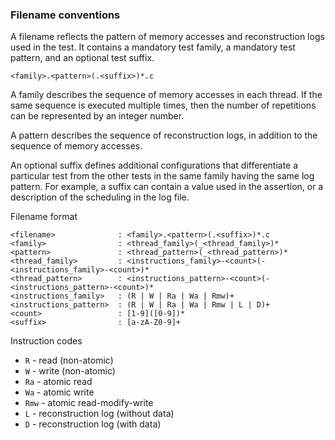 ### Filename conventions

A filename reflects the pattern of memory accesses 
and reconstruction logs used in the test.
It contains a mandatory test family, a mandatory test pattern, 
and an optional test suffix.
```
<family>.<pattern>(.<suffix>)*.c
```

A family describes the sequence of memory accesses in each thread.
If the same sequence is executed multiple times,
then the number of repetitions can be represented by an integer number.

A pattern describes the sequence of reconstruction logs,
in addition to the sequence of memory accesses.

An optional suffix defines additional configurations that 
differentiate a particular test from the other tests in the 
same family having the same log pattern.
For example, a suffix can contain a value used in the assertion,
or a description of the scheduling in the log file.

Filename format
```
<filename>              : <family>.<pattern>(.<suffix>)*.c
<family>                : <thread_family>(_<thread_family>)*
<pattern>               : <thread_pattern>(_<thread_pattern>)*
<thread_family>         : <instructions_family>-<count>(-<instructions_family>-<count>)*
<thread_pattern>        : <instructions_pattern>-<count>(-<instructions_pattern>-<count>)*
<instructions_family>   : (R | W | Ra | Wa | Rmw)+
<instructions_pattern>  : (R | W | Ra | Wa | Rmw | L | D)+
<count>                 : [1-9]([0-9])*
<suffix>                : [a-zA-Z0-9]+
```

Instruction codes
- `R`   - read (non-atomic)
- `W`   - write (non-atomic)
- `Ra`  - atomic read
- `Wa`  - atomic write
- `Rmw` - atomic read-modify-write
- `L`   - reconstruction log (without data)
- `D`   - reconstruction log (with data)
